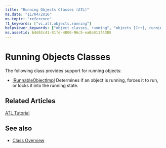 ```yaml
---
title: "Running Objects Classes (ATL)"
ms.date: "11/04/2016"
ms.topic: "reference"
f1_keywords: ["vc.atl.objects.running"]
helpviewer_keywords: ["object classes, running", "objects [C++], running objects classes"]
ms.assetid: b4d63c41-81fd-4000-96c5-ea0a011f4308
---
```

# Running Objects Classes

The following class provides support for running objects:

- [IRunnableObjectImpl](../atl/reference/irunnableobjectimpl-class.md) Determines if an object is running, forces it to run, or locks it into the running state.

## Related Articles

[ATL Tutorial](../atl/active-template-library-atl-tutorial.md)

## See also

- [Class Overview](../atl/atl-class-overview.md)
